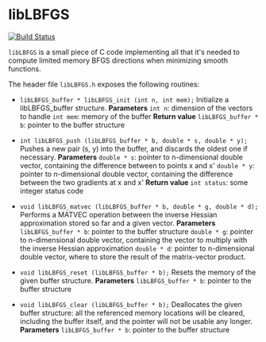 # libLBFGS

[![Build Status](https://travis-ci.org/lostella/libLBFGS.svg)](https://travis-ci.org/lostella/libLBFGS)

`libLBFGS` is a small piece of C code implementing all that it's needed to compute
limited memory BFGS directions when minimizing smooth functions.

The header file `libLBFGS.h` exposes the following routines:

* `libLBFGS_buffer * libLBFGS_init (int n, int mem);`
    Initialize a libLBFGS_buffer structure.
    **Parameters**
        `int n`: dimension of the vectors to handle
        `int mem`: memory of the buffer
    **Return value**
        `libLBFGS_buffer * b`: pointer to the buffer structure

* `int libLBFGS_push (libLBFGS_buffer * b, double * s, double * y);`
    Pushes a new pair (s, y) into the buffer, and discards the oldest one if
    necessary.
    **Parameters**
        `double * s`: pointer to n-dimensional double vector, containing the
            difference between to points x and x'
        `double * y`: pointer to n-dimensional double vector, containing the
            difference between the two gradients at x and x'
    **Return value**
        `int status`: some integer status code

* `void libLBFGS_matvec (libLBFGS_buffer * b, double * g, double * d);`
    Performs a MATVEC operation between the inverse Hessian approximation stored
    so far and a given vector.
    **Parameters**
        `libLBFGS_buffer * b`: pointer to the buffer structure
        `double * g`: pointer to n-dimensional double vector, containing the
            vector to multiply with the inverse Hessian approximation
        `double * d`: pointer to n-dimensional double vector, where to store the
            result of the matrix-vector product.

* `void libLBFGS_reset (libLBFGS_buffer * b);`
    Resets the memory of the given buffer structure.
    **Parameters**
        `libLBFGS_buffer * b`: pointer to the buffer structure

* `void libLBFGS_clear (libLBFGS_buffer * b);`
    Deallocates the given buffer structure: all the referenced memory locations
    will be cleared, including the buffer itself, and the pointer will not be
    usable any longer.
    **Parameters**
        `libLBFGS_buffer * b`: pointer to the buffer structure

